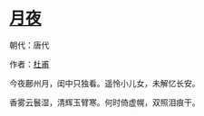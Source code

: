 # [月夜](http://so.gushiwen.org/view_10832.aspx)

朝代：唐代

作者：[杜甫](http://so.gushiwen.org/author_474.aspx)

今夜鄜州月，闺中只独看。遥怜小儿女，未解忆长安。 

香雾云鬟湿，清辉玉臂寒。何时倚虚幌，双照泪痕干。

